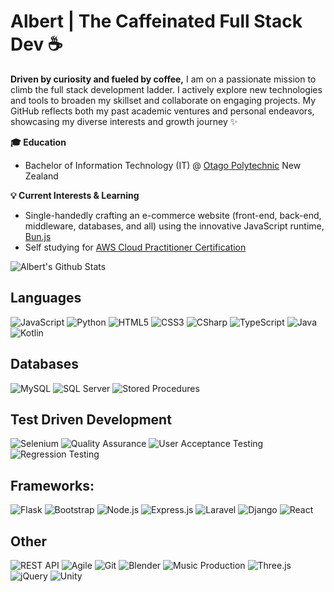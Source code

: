 # Albert | The Caffeinated Full Stack Dev ☕

**Driven by curiosity and fueled by coffee,** I am on a passionate mission to climb the full stack development ladder. I actively explore new technologies and tools to broaden my skillset and collaborate on engaging projects. My GitHub reflects both my past academic ventures and personal endeavors, showcasing my diverse interests and growth journey ✨

**🎓 Education**
  + Bachelor of Information Technology (IT) @ [Otago Polytechnic](https://www.op.ac.nz/) New Zealand

**💡 Current Interests & Learning**
  + Single-handedly crafting an e-commerce website (front-end, back-end, middleware, databases, and all) using the innovative JavaScript runtime, [Bun.js](https://bun.sh/)
  + Self studying for [AWS Cloud Practitioner Certification](https://aws.amazon.com/certification/certified-cloud-practitioner/)

<!-- GitHub statistics from https://github.com/anuraghazra/github-readme-stats -->
![Albert's Github Stats](https://github-readme-stats.vercel.app/api?username=albert203&theme=radical&hide_border=false&include_all_commits=true&count_private=true)

## Languages

![JavaScript](https://img.shields.io/badge/javascript-%23323330.svg?style=for-the-badge&logo=javascript&logoColor=%23F7DF1E)
![Python](https://img.shields.io/badge/python-%2314354C.svg?style=for-the-badge&logo=python&logoColor=ffdd54)
![HTML5](https://img.shields.io/badge/html5-%23E34F26.svg?style=for-the-badge&logo=html5&logoColor=white)
![CSS3](https://img.shields.io/badge/css3-%231572B6.svg?style=for-the-badge&logo=css3&logoColor=white)
![CSharp](https://img.shields.io/badge/%23-2300599C.svg?style=for-the-badge&logo=c&logoColor=white)
![TypeScript](https://img.shields.io/badge/typescript-%23007ACC.svg?style=for-the-badge&logo=typescript&logoColor=white)
![Java](https://img.shields.io/badge/java-%23ED8B00.svg?style=for-the-badge&logo=openjdk&logoColor=white)
![Kotlin](https://img.shields.io/badge/kotlin-%230000FF.svg?style=for-the-badge&logo=kotlin&logoColor=white)

## Databases

![MySQL](https://img.shields.io/badge/mysql-%230000FF.svg?style=for-the-badge&logo=mysql&logoColor=white)
![SQL Server](https://img.shields.io/badge/sql%20server-%23CC294A.svg?style=for-the-badge&logo=sql-server&logoColor=white)
![Stored Procedures](https://img.shields.io/badge/stored%20procedures-blueviolet?style=for-the-badge)

## Test Driven Development 

![Selenium](https://img.shields.io/badge/selenium-%23FFAA00.svg?style=for-the-badge&logo=selenium&logoColor=white)
![Quality Assurance](https://img.shields.io/badge/quality%20assurance-cyan?style=for-the-badge)
![User Acceptance Testing](https://img.shields.io/badge/user%20acceptance%20testing-cyan?style=for-the-badge&logo=UAT&logoColor=white)
![Regression Testing](https://img.shields.io/badge/regression%20testing-teal?style=for-the-badge&logo=regression&logoColor=white)

## Frameworks:

![Flask](https://img.shields.io/badge/flask-%2327AE60.svg?style=for-the-badge&logo=flask&logoColor=white)
![Bootstrap](https://img.shields.io/badge/bootstrap-%237952B3.svg?style=for-the-badge&logo=bootstrap&logoColor=white)
![Node.js](https://img.shields.io/badge/node.js-%23333333.svg?style=for-the-badge&logo=node.js&logoColor=white)
![Express.js](https://img.shields.io/badge/express.js-%2347A048.svg?style=for-the-badge&logo=express&logoColor=white)
![Laravel](https://img.shields.io/badge/laravel-%23F05135.svg?style=for-the-badge&logo=laravel&logoColor=white)
![Django](https://img.shields.io/badge/django-%23092E4E.svg?style=for-the-badge&logo=django&logoColor=white)
![React](https://img.shields.io/badge/react-%2320232a.svg?style=for-the-badge&logo=react&logoColor=%2361DAFB)

## Other

![REST API](https://img.shields.io/badge/REST-API-cyan?style=for-the-badge&logo=restful&logoColor=white)
![Agile](https://img.shields.io/badge/agile-%2300CC66?style=for-the-badge&logo=agile&logoColor=white)
![Git](https://img.shields.io/badge/git-%23F05033?style=for-the-badge&logo=git&logoColor=white)
![Blender](https://img.shields.io/badge/blender-%23F5A9F5.svg?style=for-the-badge&logo=blender&logoColor=white)
![Music Production](https://img.shields.io/badge/music%20production-%248A008A.svg?style=for-the-badge&logo=spotify&logoColor=%231DB954)
![Three.js](https://img.shields.io/badge/three.js-black?style=for-the-badge&logo=threejs&logoColor=white)
![jQuery](https://img.shields.io/badge/jquery-blue?style=for-the-badge&logo=jquery&logoColor=white)
![Unity](https://img.shields.io/badge/unity-53B77A?style=for-the-badge&logo=Unity&logoColor=white)






